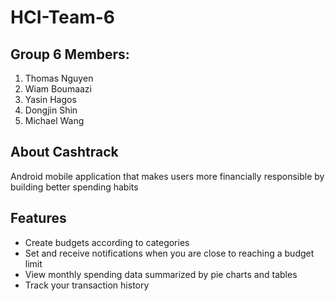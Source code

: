 # HCI-Team-6

## Group 6 Members:
<ol>
    <li>Thomas Nguyen</li>
    <li>Wiam Boumaazi</li>
    <li>Yasin Hagos</li>
    <li>Dongjin Shin</li>
    <li>Michael Wang</li>
</ol>

## About Cashtrack
Android mobile application that makes users more financially responsible by building better
spending habits

## Features
<ul>
    <li>Create budgets according to categories</li>
    <li>Set and receive notifications when you are close to reaching a budget limit</li>
    <li>View monthly spending data summarized by pie charts and tables</li>    
    <li>Track your transaction history</li>
</ul>
